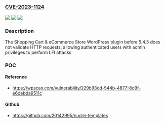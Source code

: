 ### [CVE-2023-1124](https://cve.mitre.org/cgi-bin/cvename.cgi?name=CVE-2023-1124)
![](https://img.shields.io/static/v1?label=Product&message=Shopping%20Cart%20%26%20eCommerce%20Store&color=blue)
![](https://img.shields.io/static/v1?label=Version&message=0%3C%205.4.3%20&color=brighgreen)
![](https://img.shields.io/static/v1?label=Vulnerability&message=CWE-22%20Improper%20Limitation%20of%20a%20Pathname%20to%20a%20Restricted%20Directory%20('Path%20Traversal')&color=brighgreen)

### Description

The Shopping Cart & eCommerce Store WordPress plugin before 5.4.3 does not validate HTTP requests, allowing authenticated users with admin privileges to perform LFI attacks.

### POC

#### Reference
- https://wpscan.com/vulnerability/229b93cd-544b-4877-8d9f-e6debda9511c

#### Github
- https://github.com/20142995/nuclei-templates

